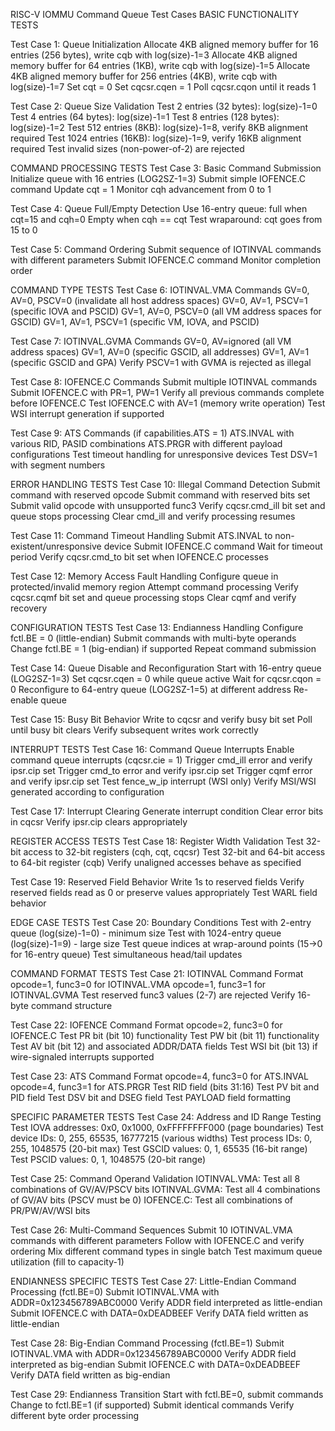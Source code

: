 RISC-V IOMMU Command Queue Test Cases
BASIC FUNCTIONALITY TESTS

Test Case 1: Queue Initialization
    Allocate 4KB aligned memory buffer for 16 entries (256 bytes), write cqb with log(size)-1=3
    Allocate 4KB aligned memory buffer for 64 entries (1KB), write cqb with log(size)-1=5
    Allocate 4KB aligned memory buffer for 256 entries (4KB), write cqb with log(size)-1=7
    Set cqt = 0
    Set cqcsr.cqen = 1
    Poll cqcsr.cqon until it reads 1

Test Case 2: Queue Size Validation
    Test 2 entries (32 bytes): log(size)-1=0
    Test 4 entries (64 bytes): log(size)-1=1
    Test 8 entries (128 bytes): log(size)-1=2
    Test 512 entries (8KB): log(size)-1=8, verify 8KB alignment required
    Test 1024 entries (16KB): log(size)-1=9, verify 16KB alignment required
    Test invalid sizes (non-power-of-2) are rejected

COMMAND PROCESSING TESTS
Test Case 3: Basic Command Submission
    Initialize queue with 16 entries (LOG2SZ-1=3)
    Submit simple IOFENCE.C command
    Update cqt = 1
    Monitor cqh advancement from 0 to 1

Test Case 4: Queue Full/Empty Detection
    Use 16-entry queue: full when cqt=15 and cqh=0
    Empty when cqh == cqt
    Test wraparound: cqt goes from 15 to 0

Test Case 5: Command Ordering
    Submit sequence of IOTINVAL commands with different parameters
    Submit IOFENCE.C command
    Monitor completion order

COMMAND TYPE TESTS
Test Case 6: IOTINVAL.VMA Commands
    GV=0, AV=0, PSCV=0 (invalidate all host address spaces)
    GV=0, AV=1, PSCV=1 (specific IOVA and PSCID)
    GV=1, AV=0, PSCV=0 (all VM address spaces for GSCID)
    GV=1, AV=1, PSCV=1 (specific VM, IOVA, and PSCID)

Test Case 7: IOTINVAL.GVMA Commands
    GV=0, AV=ignored (all VM address spaces)
    GV=1, AV=0 (specific GSCID, all addresses)
    GV=1, AV=1 (specific GSCID and GPA)
    Verify PSCV=1 with GVMA is rejected as illegal

Test Case 8: IOFENCE.C Commands
    Submit multiple IOTINVAL commands
    Submit IOFENCE.C with PR=1, PW=1
    Verify all previous commands complete before IOFENCE.C
    Test IOFENCE.C with AV=1 (memory write operation)
    Test WSI interrupt generation if supported

Test Case 9: ATS Commands (if capabilities.ATS = 1)
    ATS.INVAL with various RID, PASID combinations
    ATS.PRGR with different payload configurations
    Test timeout handling for unresponsive devices
    Test DSV=1 with segment numbers

ERROR HANDLING TESTS
Test Case 10: Illegal Command Detection
    Submit command with reserved opcode
    Submit command with reserved bits set
    Submit valid opcode with unsupported func3
    Verify cqcsr.cmd_ill bit set and queue stops processing
    Clear cmd_ill and verify processing resumes

Test Case 11: Command Timeout Handling
    Submit ATS.INVAL to non-existent/unresponsive device
    Submit IOFENCE.C command
    Wait for timeout period
    Verify cqcsr.cmd_to bit set when IOFENCE.C processes

Test Case 12: Memory Access Fault Handling
    Configure queue in protected/invalid memory region
    Attempt command processing
    Verify cqcsr.cqmf bit set and queue processing stops
    Clear cqmf and verify recovery

CONFIGURATION TESTS
Test Case 13: Endianness Handling
    Configure fctl.BE = 0 (little-endian)
    Submit commands with multi-byte operands
    Change fctl.BE = 1 (big-endian) if supported
    Repeat command submission

Test Case 14: Queue Disable and Reconfiguration
    Start with 16-entry queue (LOG2SZ-1=3)
    Set cqcsr.cqen = 0 while queue active
    Wait for cqcsr.cqon = 0
    Reconfigure to 64-entry queue (LOG2SZ-1=5) at different address
    Re-enable queue

Test Case 15: Busy Bit Behavior
    Write to cqcsr and verify busy bit set
    Poll until busy bit clears
    Verify subsequent writes work correctly

INTERRUPT TESTS
Test Case 16: Command Queue Interrupts
    Enable command queue interrupts (cqcsr.cie = 1)
    Trigger cmd_ill error and verify ipsr.cip set
    Trigger cmd_to error and verify ipsr.cip set
    Trigger cqmf error and verify ipsr.cip set
    Test fence_w_ip interrupt (WSI only)
    Verify MSI/WSI generated according to configuration

Test Case 17: Interrupt Clearing
    Generate interrupt condition
    Clear error bits in cqcsr
    Verify ipsr.cip clears appropriately

REGISTER ACCESS TESTS
Test Case 18: Register Width Validation
    Test 32-bit access to 32-bit registers (cqh, cqt, cqcsr)
    Test 32-bit and 64-bit access to 64-bit register (cqb)
    Verify unaligned accesses behave as specified

Test Case 19: Reserved Field Behavior
    Write 1s to reserved fields
    Verify reserved fields read as 0 or preserve values appropriately
    Test WARL field behavior

EDGE CASE TESTS
Test Case 20: Boundary Conditions
    Test with 2-entry queue (log(size)-1=0) - minimum size
    Test with 1024-entry queue (log(size)-1=9) - large size
    Test queue indices at wrap-around points (15->0 for 16-entry queue)
    Test simultaneous head/tail updates

COMMAND FORMAT TESTS
Test Case 21: IOTINVAL Command Format
    opcode=1, func3=0 for IOTINVAL.VMA
    opcode=1, func3=1 for IOTINVAL.GVMA
    Test reserved func3 values (2-7) are rejected
    Verify 16-byte command structure

Test Case 22: IOFENCE Command Format
    opcode=2, func3=0 for IOFENCE.C
    Test PR bit (bit 10) functionality
    Test PW bit (bit 11) functionality
    Test AV bit (bit 12) and associated ADDR/DATA fields
    Test WSI bit (bit 13) if wire-signaled interrupts supported

Test Case 23: ATS Command Format
    opcode=4, func3=0 for ATS.INVAL
    opcode=4, func3=1 for ATS.PRGR
    Test RID field (bits 31:16)
    Test PV bit and PID field
    Test DSV bit and DSEG field
    Test PAYLOAD field formatting

SPECIFIC PARAMETER TESTS
Test Case 24: Address and ID Range Testing
    Test IOVA addresses: 0x0, 0x1000, 0xFFFFFFFF000 (page boundaries)
    Test device IDs: 0, 255, 65535, 16777215 (various widths)
    Test process IDs: 0, 255, 1048575 (20-bit max)
    Test GSCID values: 0, 1, 65535 (16-bit range)
    Test PSCID values: 0, 1, 1048575 (20-bit range)

Test Case 25: Command Operand Validation
    IOTINVAL.VMA: Test all 8 combinations of GV/AV/PSCV bits
    IOTINVAL.GVMA: Test all 4 combinations of GV/AV bits (PSCV must be 0)
    IOFENCE.C: Test all combinations of PR/PW/AV/WSI bits

Test Case 26: Multi-Command Sequences
    Submit 10 IOTINVAL.VMA commands with different parameters
    Follow with IOFENCE.C and verify ordering
    Mix different command types in single batch
    Test maximum queue utilization (fill to capacity-1)

ENDIANNESS SPECIFIC TESTS
Test Case 27: Little-Endian Command Processing (fctl.BE=0)
    Submit IOTINVAL.VMA with ADDR=0x123456789ABC0000
    Verify ADDR field interpreted as little-endian
    Submit IOFENCE.C with DATA=0xDEADBEEF
    Verify DATA field written as little-endian

Test Case 28: Big-Endian Command Processing (fctl.BE=1)
    Submit IOTINVAL.VMA with ADDR=0x123456789ABC0000
    Verify ADDR field interpreted as big-endian
    Submit IOFENCE.C with DATA=0xDEADBEEF
    Verify DATA field written as big-endian

Test Case 29: Endianness Transition
    Start with fctl.BE=0, submit commands
    Change to fctl.BE=1 (if supported)
    Submit identical commands
    Verify different byte order processing
